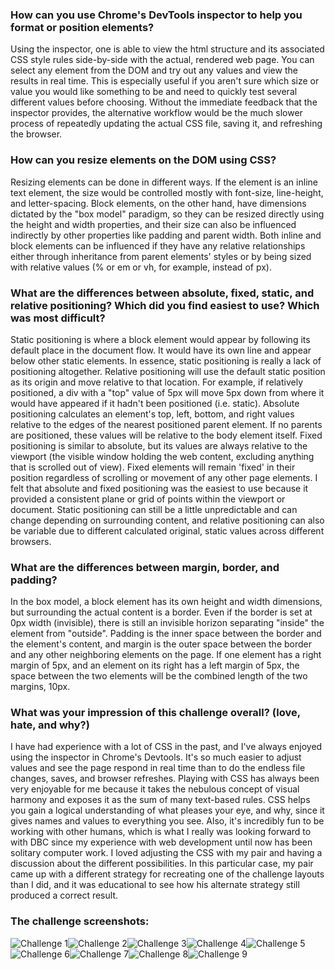 ### How can you use Chrome's DevTools inspector to help you format or position elements?

Using the inspector, one is able to view the html structure and its associated CSS style rules side-by-side with the actual, rendered web page. You can select any element from the DOM and try out any values and view the results in real time. This is especially useful if you aren't sure which size or value you would like something to be and need to quickly test several different values before choosing. Without the immediate feedback that the inspector provides, the alternative workflow would be the much slower process of repeatedly updating the actual CSS file, saving it, and refreshing the browser. 

### How can you resize elements on the DOM using CSS?

Resizing elements can be done in different ways. If the element is an inline text element, the size would be controlled mostly with font-size, line-height, and letter-spacing. Block elements, on the other hand, have dimensions dictated by the "box model" paradigm, so they can be resized directly using the height and width properties, and their size can also be influenced indirectly by other properties like padding and parent width. Both inline and block elements can be influenced if they have any relative relationships either through inheritance from parent elements' styles or by being sized with relative values (% or em or vh, for example, instead of px). 

### What are the differences between absolute, fixed, static, and relative positioning? Which did you find easiest to use? Which was most difficult?

Static positioning is where a block element would appear by following its default place in the document flow. It would have its own line and appear below other static elements. In essence, static positioning is really a lack of positioning altogether. Relative positioning will use the default static position as its origin and move relative to that location. For example, if relatively positioned, a div with a "top" value of 5px will move 5px down from where it would have appeared if it hadn't been positioned (i.e. static). Absolute positioning calculates an element's top, left, bottom, and right values relative to the edges of the nearest positioned parent element. If no parents are positioned, these values will be relative to the body element itself. Fixed positioning is similar to absolute, but its values are always relative to the viewport (the visible window holding the web content, excluding anything that is scrolled out of view). Fixed elements will remain 'fixed' in their position regardless of scrolling or movement of any other page elements. I felt that absolute and fixed positioning was the easiest to use because it provided a consistent plane or grid of points within the viewport or document. Static positioning can still be a little unpredictable and can change depending on surrounding content, and relative positioning can also be variable due to different calculated original, static values across different browsers. 

### What are the differences between margin, border, and padding?

In the box model, a block element has its own height and width dimensions, but surrounding the actual content is a border. Even if the border is set at 0px width (invisible), there is still an invisible horizon separating "inside" the element from "outside". Padding is the inner space between the border and the element's content, and margin is the outer space between the border and any other neighboring elements on the page. If one element has a right margin of 5px, and an element on its right has a left margin of 5px, the space between the two elements will be the combined length of the two margins, 10px. 

### What was your impression of this challenge overall? (love, hate, and why?)

I have had experience with a lot of CSS in the past, and I've always enjoyed using the inspector in Chrome's Devtools. It's so much easier to adjust values and see the page respond in real time than to do the endless file changes, saves, and browser refreshes. Playing with CSS has always been very enjoyable for me because it takes the nebulous concept of visual harmony and exposes it as the sum of many text-based rules. CSS helps you gain a logical understanding of what pleases your eye, and why, since it gives names and values to everything you see. Also, it's incredibly fun to be working with other humans, which is what I really was looking forward to with DBC since my experience with web development until now has been solitary computer work. I loved adjusting the CSS with my pair and having a discussion about the different possibilities. In this particular case, my pair came up with a different strategy for recreating one of the challenge layouts than I did, and it was educational to see how his alternate strategy still produced a correct result. 

### The challenge screenshots:

![Challenge 1](imgs/0.png)![Challenge 2](imgs/1.png)![Challenge 3](imgs/2.png)![Challenge 4](imgs/3.png)![Challenge 5](imgs/4.png)![Challenge 6](imgs/5.png)![Challenge 7](imgs/6.png)![Challenge 8](imgs/7.png)![Challenge 9](imgs/8.png)
